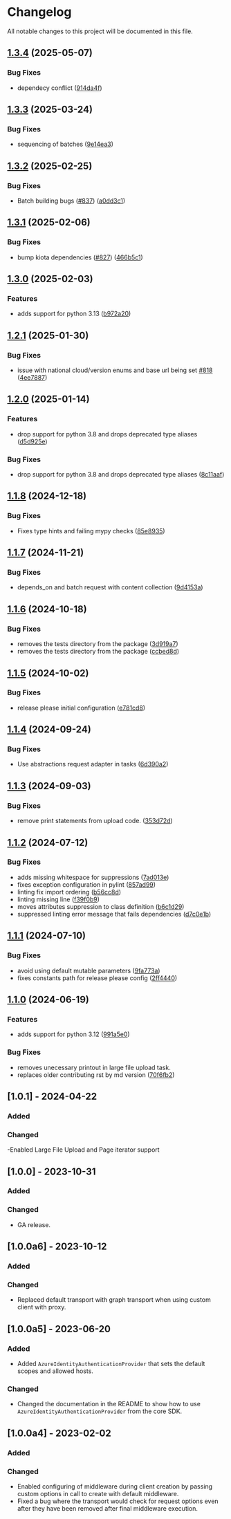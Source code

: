 # Changelog

All notable changes to this project will be documented in this file.

## [1.3.4](https://github.com/microsoftgraph/msgraph-sdk-python-core/compare/v1.3.3...v1.3.4) (2025-05-07)


### Bug Fixes

* dependecy conflict ([914da4f](https://github.com/microsoftgraph/msgraph-sdk-python-core/commit/914da4fc7c5a65a80fbf2411cc5ab4cf333a5e14))

## [1.3.3](https://github.com/microsoftgraph/msgraph-sdk-python-core/compare/v1.3.2...v1.3.3) (2025-03-24)


### Bug Fixes

* sequencing of batches ([9e14ea3](https://github.com/microsoftgraph/msgraph-sdk-python-core/commit/9e14ea3bb3126df47a62ed026ecbd5af471a15e3))

## [1.3.2](https://github.com/microsoftgraph/msgraph-sdk-python-core/compare/v1.3.1...v1.3.2) (2025-02-25)


### Bug Fixes

* Batch building bugs ([#837](https://github.com/microsoftgraph/msgraph-sdk-python-core/issues/837)) ([a0dd3c1](https://github.com/microsoftgraph/msgraph-sdk-python-core/commit/a0dd3c18d39f9cadbba25109345ee7be8a810a99))

## [1.3.1](https://github.com/microsoftgraph/msgraph-sdk-python-core/compare/v1.3.0...v1.3.1) (2025-02-06)


### Bug Fixes

* bump kiota dependencies ([#827](https://github.com/microsoftgraph/msgraph-sdk-python-core/issues/827)) ([466b5c1](https://github.com/microsoftgraph/msgraph-sdk-python-core/commit/466b5c119851debfcf5a1ab6d36f145abc36caaf))

## [1.3.0](https://github.com/microsoftgraph/msgraph-sdk-python-core/compare/v1.2.1...v1.3.0) (2025-02-03)


### Features

* adds support for python 3.13 ([b972a20](https://github.com/microsoftgraph/msgraph-sdk-python-core/commit/b972a2073cd7d272455161209da4f031b50e7a2d))

## [1.2.1](https://github.com/microsoftgraph/msgraph-sdk-python-core/compare/v1.2.0...v1.2.1) (2025-01-30)


### Bug Fixes

* issue with national cloud/version enums and base url being set [#818](https://github.com/microsoftgraph/msgraph-sdk-python-core/issues/818) ([4ee7887](https://github.com/microsoftgraph/msgraph-sdk-python-core/commit/4ee78873cfe176c38e84c4f1d7f469c73eb6dff6))

## [1.2.0](https://github.com/microsoftgraph/msgraph-sdk-python-core/compare/v1.1.8...v1.2.0) (2025-01-14)


### Features

* drop support for python 3.8 and drops deprecated type aliases ([d5d925e](https://github.com/microsoftgraph/msgraph-sdk-python-core/commit/d5d925e35d1a3a20be3e106ee55ec253d1599ebd))


### Bug Fixes

* drop support for python 3.8 and drops deprecated type aliases ([8c11aaf](https://github.com/microsoftgraph/msgraph-sdk-python-core/commit/8c11aaf50f9b62bca2b863b0881dc3ccde7e9f37))

## [1.1.8](https://github.com/microsoftgraph/msgraph-sdk-python-core/compare/v1.1.7...v1.1.8) (2024-12-18)


### Bug Fixes

* Fixes type hints and failing mypy checks ([85e8935](https://github.com/microsoftgraph/msgraph-sdk-python-core/commit/85e8935971adef13d4f5d1e55970c570ad267dda))

## [1.1.7](https://github.com/microsoftgraph/msgraph-sdk-python-core/compare/v1.1.6...v1.1.7) (2024-11-21)


### Bug Fixes

* depends_on and batch request with content collection ([9d4153a](https://github.com/microsoftgraph/msgraph-sdk-python-core/commit/9d4153a1b0ce29ed0213f81bb4bd3191125304e5))

## [1.1.6](https://github.com/microsoftgraph/msgraph-sdk-python-core/compare/v1.1.5...v1.1.6) (2024-10-18)


### Bug Fixes

* removes the tests directory from the package ([3d919a7](https://github.com/microsoftgraph/msgraph-sdk-python-core/commit/3d919a7f88c82bcebcbe093d9606906b56e0b416))
* removes the tests directory from the package ([ccbed8d](https://github.com/microsoftgraph/msgraph-sdk-python-core/commit/ccbed8df3a9d9165b81f2f8af80282eeb2814907))

## [1.1.5](https://github.com/microsoftgraph/msgraph-sdk-python-core/compare/v1.1.4...v1.1.5) (2024-10-02)


### Bug Fixes

* release please initial configuration ([e781cd8](https://github.com/microsoftgraph/msgraph-sdk-python-core/commit/e781cd81156622b59a5b3c48fdf70995379d08a0))

## [1.1.4](https://github.com/microsoftgraph/msgraph-sdk-python-core/compare/v1.1.3...v1.1.4) (2024-09-24)


### Bug Fixes

* Use abstractions request adapter in tasks ([6d390a2](https://github.com/microsoftgraph/msgraph-sdk-python-core/commit/6d390a2a5dea74d137f907cabf8b520100c5b1a8))

## [1.1.3](https://github.com/microsoftgraph/msgraph-sdk-python-core/compare/v1.1.2...v1.1.3) (2024-09-03)


### Bug Fixes

* remove print statements from upload code. ([353d72d](https://github.com/microsoftgraph/msgraph-sdk-python-core/commit/353d72da513e0c5b809d31a8d921de0a0bde10be))

## [1.1.2](https://github.com/microsoftgraph/msgraph-sdk-python-core/compare/v1.1.1...v1.1.2) (2024-07-12)


### Bug Fixes

* adds missing whitespace for suppressions ([7ad013e](https://github.com/microsoftgraph/msgraph-sdk-python-core/commit/7ad013e52190ab607dfe82c86ae68c87e7abe4cc))
* fixes exception configuration in pylint ([857ad99](https://github.com/microsoftgraph/msgraph-sdk-python-core/commit/857ad9950a0200dbe69d4b96052725624fbe8833))
* linting fix import ordering ([b56cc8d](https://github.com/microsoftgraph/msgraph-sdk-python-core/commit/b56cc8d11221166fbd4c8002dfdf9eb027968b5e))
* linting missing line ([f39f0b9](https://github.com/microsoftgraph/msgraph-sdk-python-core/commit/f39f0b9b68f94b91c6b179f5f65db960922ecc77))
* moves attributes suppression to class definition ([b6c1d29](https://github.com/microsoftgraph/msgraph-sdk-python-core/commit/b6c1d29777829aedf50cadf994e9b8ea68d8ed4a))
* suppressed linting error message that fails dependencies ([d7c0e1b](https://github.com/microsoftgraph/msgraph-sdk-python-core/commit/d7c0e1b901ffb0970eb6b94dd623dda41995a772))

## [1.1.1](https://github.com/microsoftgraph/msgraph-sdk-python-core/compare/v1.1.0...v1.1.1) (2024-07-10)


### Bug Fixes

* avoid using default mutable parameters ([9fa773a](https://github.com/microsoftgraph/msgraph-sdk-python-core/commit/9fa773a7ca92f916a6eb593f033322d5a1918a10))
* fixes constants path for release please config ([2ff4440](https://github.com/microsoftgraph/msgraph-sdk-python-core/commit/2ff4440a18347feb173a40010ab4d9910717c6b6))

## [1.1.0](https://github.com/microsoftgraph/msgraph-sdk-python-core/compare/v1.0.1...v1.1.0) (2024-06-19)


### Features

* adds support for python 3.12 ([991a5e0](https://github.com/microsoftgraph/msgraph-sdk-python-core/commit/991a5e0bc2ea4db108a127a1d079967b97ae1280))


### Bug Fixes

* removes unecessary printout in large file upload task.
* replaces older contributing rst by md version ([70f6fb2](https://github.com/microsoftgraph/msgraph-sdk-python-core/commit/70f6fb25e612b7d01abba27c6c43ca43f166dcbf))

## [1.0.1] - 2024-04-22

### Added

### Changed

 -Enabled Large File Upload and Page iterator support

## [1.0.0] - 2023-10-31

### Added

### Changed

- GA release.

## [1.0.0a6] - 2023-10-12

### Added

### Changed

- Replaced default transport with graph transport when using custom client with proxy.

## [1.0.0a5] - 2023-06-20

### Added

- Added `AzureIdentityAuthenticationProvider` that sets the default scopes and allowed hosts.

### Changed

- Changed the documentation in the README to show how to use `AzureIdentityAuthenticationProvider` from the core SDK.

## [1.0.0a4] - 2023-02-02

### Added

### Changed

- Enabled configuring of middleware during client creation by passing custom options in call to create with default middleware.
- Fixed a bug where the transport would check for request options even after they have been removed after final middleware execution.
